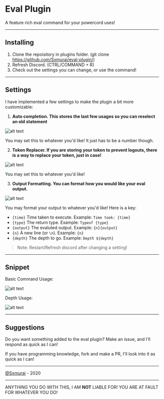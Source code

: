 # Eval Plugin

A feature rich eval command for your powercord uses!

---

## Installing

1. Clone the repoisitory in plugins folder. (git clone https://github.com/Sxmurai/eval-plugin/)
2. Refresh Discord. (CTRL/COMMAND + R)
3. Check out the settings you can change, or use the command!

---

## Settings 

I have implemented a few settings to make the plugin a bit more customizable:

1. **Auto completion. This stores the last few usages so you can reselect an old statement**

![alt text](https://i.imgur.com/FomxfVx.png "Auto completion example")

You may set this to whatever you'd like! It just has to be a number though.

2. **Token Replacer. If you are storing your token to prevent logouts, there is a way to replace your token, just in case!**

![alt text](https://i.imgur.com/fM0E061.png "Token Replacer Example")

You may set this to whatever you'd like!

3. **Output Formatting. You can format how you would like your eval output.**

![alt text](https://i.imgur.com/IUqkcbZ.png "Output Formatting Example")

You may format your output to whatever you'd like! Here is a key:

- `{time}` Time taken to execute. Example: `Time took: {time}`
- `{type}` The return type. Example: `Typeof {type}`
- `{output}` The evaluted output. Example: `{n}{output}`
- `{n}` A new line (or `\n`). Example: `{n}`
- `{depth}` The depth to go. Example: `Depth ${depth}`

> Note: Restart/Refresh discord after changing a setting!

---

## Snippet

Basic Command Usage:

![alt text](https://i.imgur.com/ZPJiiQY.gif "Example Usage")

Depth Usage:

![alt text](https://i.imgur.com/xxKqFuF.gif, "Example Usage")

---

## Suggestions

Do you want something added to the eval plugin? Make an issue, and I'll respond as quick as I can!

If you have programming knowledge, fork and make a PR, I'll look into it as quick as I can!

---

[@Sxmurai](https://github.com/Sxmurai) - 2020

---

ANYTHING YOU DO WITH THIS, I AM __NOT__ LIABLE FOR! YOU ARE AT FAULT FOR WHATEVER YOU DO!
